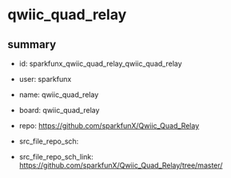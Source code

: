 # qwiic_quad_relay
 
## summary 
* id: sparkfunx_qwiic_quad_relay_qwiic_quad_relay
* user: sparkfunx
* name: qwiic_quad_relay
* board: qwiic_quad_relay
* repo: https://github.com/sparkfunX/Qwiic_Quad_Relay



* src_file_repo_sch: 
* src_file_repo_sch_link: https://github.com/sparkfunX/Qwiic_Quad_Relay/tree/master/






